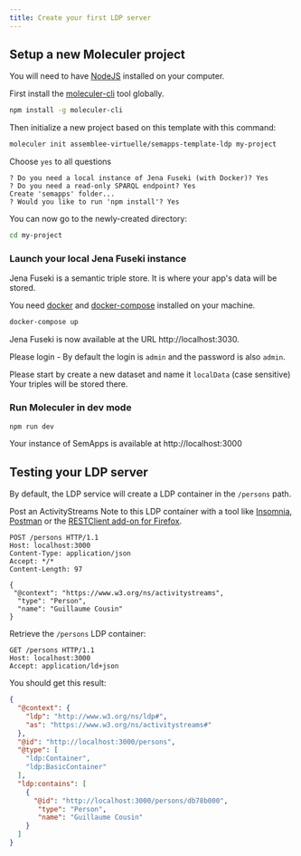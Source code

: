 ```yaml
---
title: Create your first LDP server
---
```


## Setup a new Moleculer project

You will need to have [NodeJS](https://nodejs.org/en/) installed on your computer.

First install the [moleculer-cli](https://github.com/moleculerjs/moleculer-cli) tool globally.

```bash
npm install -g moleculer-cli
```

Then initialize a new project based on this template with this command:

```bash
moleculer init assemblee-virtuelle/semapps-template-ldp my-project
```

Choose `yes` to all questions
```
? Do you need a local instance of Jena Fuseki (with Docker)? Yes
? Do you need a read-only SPARQL endpoint? Yes
Create 'semapps' folder...
? Would you like to run 'npm install'? Yes
```

You can now go to the newly-created directory:

```bash
cd my-project
```

### Launch your local Jena Fuseki instance

Jena Fuseki is a semantic triple store. It is where your app's data will be stored.

You need [docker](https://docs.docker.com/install/) and [docker-compose](https://docs.docker.com/compose/install/) installed on your machine.

```bash
docker-compose up
```

Jena Fuseki is now available at the URL http://localhost:3030.

Please login - By default the login is `admin` and the password is also `admin`.

Please start by create a new dataset and name it `localData` (case sensitive)
Your triples will be stored there.

### Run Moleculer in dev mode

```bash
npm run dev
```

Your instance of SemApps is available at http://localhost:3000

## Testing your LDP server

By default, the LDP service will create a LDP container in the `/persons` path.

Post an ActivityStreams Note to this LDP container with a tool like [Insomnia](https://insomnia.rest/), [Postman](https://www.postman.com/downloads/) or the [RESTClient add-on for Firefox](https://addons.mozilla.org/fr/firefox/addon/restclient/).

```
POST /persons HTTP/1.1
Host: localhost:3000
Content-Type: application/json
Accept: */*
Content-Length: 97

{
 "@context": "https://www.w3.org/ns/activitystreams",
  "type": "Person",
  "name": "Guillaume Cousin"
}
```

Retrieve the `/persons` LDP container:

```
GET /persons HTTP/1.1
Host: localhost:3000
Accept: application/ld+json
```

You should get this result:

```json
{
  "@context": {
    "ldp": "http://www.w3.org/ns/ldp#",
    "as": "https://www.w3.org/ns/activitystreams#"
  },
  "@id": "http://localhost:3000/persons",
  "@type": [
    "ldp:Container",
    "ldp:BasicContainer"
  ],
  "ldp:contains": [
    {
      "@id": "http://localhost:3000/persons/db78b000",
       "type": "Person",
       "name": "Guillaume Cousin"
    }
  ]
}
```
